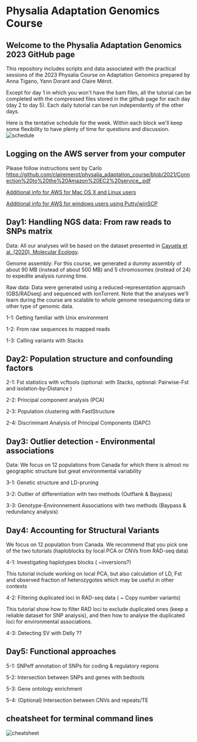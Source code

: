 # Physalia Adaptation Genomics Course

## Welcome to the Physalia Adaptation Genomics 2023 GitHub page
This repository includes scripts and data associated with the practical sessions of the 2023 Physalia Course on Adaptation Genomics prepared by Anna Tigano, Yann Dorant and Claire Mérot.

Except for day 1 in which you won't have the bam files, all the tutorial can be completed with the compressed files stored in the github page for each day (day 2 to day 5). Each daily tutorial can be run independantly of the other days.

Here is the tentative schedule for the week. Within each block we'll keep some flexibility to have plenty of time for questions and discussion.
![schedule](./images_tutorial/schedule.png)


## Logging on the AWS server from your computer
Please follow instructions sent by Carlo
https://github.com/clairemerot/physalia_adaptation_course/blob/2021/Connection%20to%20the%20Amazon%20EC2%20service_.pdf

[Additional info for AWS for Mac OS X and Linux users](https://github.com/clairemerot/physalia_adaptation_course/blob/2022/AWS_mac.md)

[Additional info for AWS for windows users using Putty/winSCP](https://github.com/clairemerot/physalia_adaptation_course/blob/2022/AWS_windows.md)


## Day1: Handling NGS data: From raw reads to SNPs matrix

Data: All our analyses will be based on the dataset presented in [Cayuela et al. (2020), Molecular Ecology](https://onlinelibrary.wiley.com/doi/10.1111/mec.15499).
 
Genome assembly: For this course, we generated a dummy assembly of about 90 MB (instead of about 500 MB) and 5 chromosomes (instead of 24) to expedite analysis running time.

Raw data: Data were generated using a reduced-representation approach (GBS/RADseq) and sequenced with IonTorrent. Note that the analyses we'll learn during the course are scalable to whole genome resequencing data or other type of genomic data.

1-1: Getting familiar with Unix environment

1-2: From raw sequences to mapped reads

1-3: Calling variants with Stacks
 
## Day2: Population structure and confounding factors

2-1: Fst statistics with vcftools (optional: with Stacks, optional: Pairwise-Fst and isolation-by-Distance )

2-2: Principal component analysis (PCA)

2-3: Population clustering with FastStructure

2-4: Discriminant Analysis of Principal Components (DAPC)

## Day3: Outlier detection - Environmental associations

Data: We focus on 12 populations from Canada for which there is almost no geographic structure but great environmental variability

3-1: Genetic structure and LD-pruning

3-2: Outlier of differentiation with two methods (Outflank & Baypass)

3-3: Genotype-Environnement Associations with two methods (Baypass & redundancy analysis)

## Day4: Accounting for Structural Variants

We focus on 12 population from Canada. We recommend that you pick one of the two tutorials (haploblocks by local PCA or CNVs from RAD-seq data)

4-1: Investigating haplotypes blocks ( ~inversions?)

This tutorial include working on local PCA, but also calculation of LD, Fst and observed fraction of heterozygotes which may be useful in other contexts

4-2: Filtering duplicated loci in RAD-seq data ( ~ Copy number variants)

This tutorial show how to filter RAD loci to exclude duplicated ones (keep a reliable dataset for SNP analysis), and then how to analyse the duplicated loci for environmental associations.

4-3: Detecting SV with Delly ??

## Day5: Functional approaches

5-1: SNPeff annotation of SNPs for coding & regulatory regions

5-2: Intersection between SNPs and genes with bedtools

5-3: Gene ontology enrichment

5-4: (Optional) Intersection between CNVs and repeats/TE

## cheatsheet for terminal command lines
![cheatsheet](./images_tutorial/bash_cheatsheet.png)
